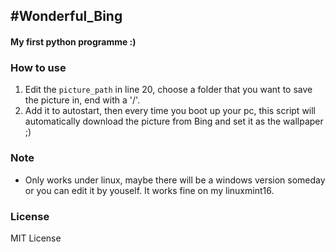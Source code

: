 #**Wonderful_Bing**
-----------------

#### My first python programme :)

### **How to use**
1.  Edit the `picture_path` in line 20, choose a folder that you want to 
    save the picture in, end with a '/'.
2.  Add it to autostart, then every time you boot up your pc, this script will 
    automatically download the picture from Bing and set it as the wallpaper ;)

### **Note**
*  Only works under linux, maybe there will be a windows version someday or you 
   can edit it by youself. It works fine on my linuxmint16.

### **License**
MIT License


